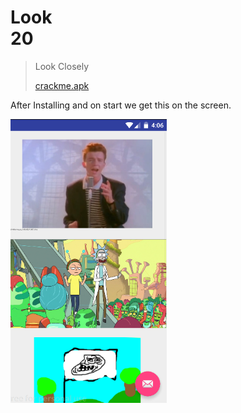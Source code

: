 # Look</br>   20

> Look Closely
>
> [crackme.apk](./../crackme.apk)

After Installing and on start we get this on the screen.

<img src="sc1.png" width="250">
